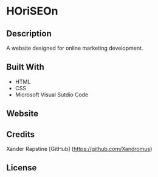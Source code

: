 # HOriSEOn

## Description 

A website designed for online marketing development. 

## Built With

* HTML
* CSS
* Microsoft Visual Sutdio Code

## Website



## Credits

Xander Rapstine [GitHub] (https://github.com/Xandromus)

## License